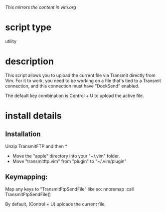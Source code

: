 _This mirrors the content in vim.org_

script type
===========
utility

description
===========
This script allows you to upload the current file via Transmit directly from Vim. For it to work, you need to be working on a file that's tied to a Transmit connection, and this connection must have "DockSend" enabled.

The default key combination is Control + U to upload the active file.

install details
===============

Installation
------------
Unzip TransmitFTP and then
*
* Move the "apple" directory into your "~/.vim" folder.
* Move "transmitftp.vim" from "plugin" to "~/.vim/plugin"

Keymapping:
-----------
Map any keys to "TransmitFtpSendFile" like so:
nnoremap <C-A> :call TransmitFtpSendFile()<CR>

By default, <C-U> (Control + U) uploads the current file.
